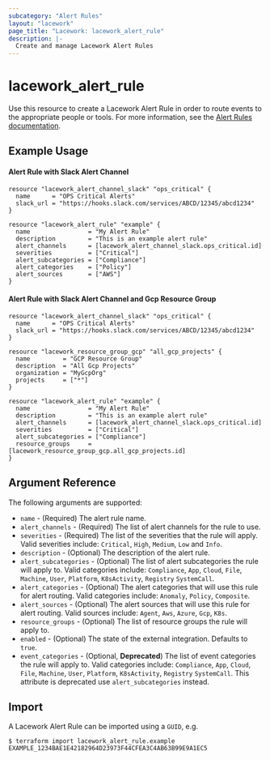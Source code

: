 ```yaml
---
subcategory: "Alert Rules"
layout: "lacework"
page_title: "Lacework: lacework_alert_rule"
description: |-
  Create and manage Lacework Alert Rules
---
```


# lacework\_alert\_rule

Use this resource to create a Lacework Alert Rule in order to route events to the appropriate people or tools.
For more information, see the [Alert Rules documentation](https://support.lacework.com/hc/en-us/articles/360042236733-Alert-Rules).

## Example Usage

#### Alert Rule with Slack Alert Channel
```hcl
resource "lacework_alert_channel_slack" "ops_critical" {
  name      = "OPS Critical Alerts"
  slack_url = "https://hooks.slack.com/services/ABCD/12345/abcd1234"
}

resource "lacework_alert_rule" "example" {
  name                = "My Alert Rule"
  description         = "This is an example alert rule"
  alert_channels      = [lacework_alert_channel_slack.ops_critical.id]
  severities          = ["Critical"]
  alert_subcategories = ["Compliance"]
  alert_categories    = ["Policy"]
  alert_sources       = ["AWS"]
}
```

#### Alert Rule with Slack Alert Channel and Gcp Resource Group
```hcl
resource "lacework_alert_channel_slack" "ops_critical" {
  name      = "OPS Critical Alerts"
  slack_url = "https://hooks.slack.com/services/ABCD/12345/abcd1234"
}

resource "lacework_resource_group_gcp" "all_gcp_projects" {
  name         = "GCP Resource Group"
  description  = "All Gcp Projects"
  organization = "MyGcpOrg"
  projects     = ["*"]
}

resource "lacework_alert_rule" "example" {
  name                = "My Alert Rule"
  description         = "This is an example alert rule"
  alert_channels      = [lacework_alert_channel_slack.ops_critical.id]
  severities          = ["Critical"]
  alert_subcategories = ["Compliance"]
  resource_groups     = [lacework_resource_group_gcp.all_gcp_projects.id]
}
```

## Argument Reference

The following arguments are supported:

* `name` - (Required) The alert rule name.
* `alert_channels` - (Required) The list of alert channels for the rule to use.
* `severities` - (Required) The list of the severities that the rule will apply. Valid severities include:
  `Critical`, `High`, `Medium`, `Low` and `Info`.
* `description` - (Optional) The description of the alert rule.
* `alert_subcategories` - (Optional) The list of alert subcategories the rule will apply to. Valid categories include:
  `Compliance`, `App`, `Cloud`, `File`, `Machine`, `User`, `Platform`, `K8sActivity`, `Registry` `SystemCall`.
* `alert_categories` - (Optional) The alert categories that will use this rule for alert routing. Valid categories include:
  `Anomaly`, `Policy`, `Composite`.
* `alert_sources` - (Optional) The alert sources that will use this rule for alert routing. Valid sources include:
  `Agent`, `Aws`, `Azure`, `Gcp`, `K8s`.
* `resource_groups` - (Optional) The list of resource groups the rule will apply to.
* `enabled` - (Optional) The state of the external integration. Defaults to `true`.
* `event_categories` - (Optional, **Deprecated**) The list of event categories the rule will apply to. Valid categories include:
    `Compliance`, `App`, `Cloud`, `File`, `Machine`, `User`, `Platform`, `K8sActivity`, `Registry` `SystemCall`.
This attribute is deprecated use `alert_subcategories` instead.



## Import

A Lacework Alert Rule can be imported using a `GUID`, e.g.

```
$ terraform import lacework_alert_rule.example EXAMPLE_1234BAE1E42182964D23973F44CFEA3C4AB63B99E9A1EC5
```

